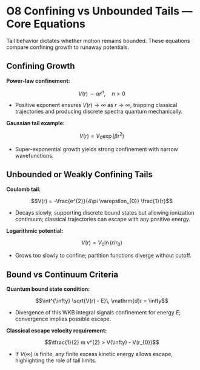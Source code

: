 # O8 Confining vs Unbounded Tails — Core Equations

Tail behavior dictates whether motion remains bounded. These equations compare confining growth to runaway potentials.

## Confining Growth
**Power-law confinement:**

$$V(r) \sim \alpha r^{n}, \quad n > 0$$

- Positive exponent ensures $V(r) \to \infty$ as $r \to \infty$, trapping classical trajectories and producing discrete spectra quantum mechanically.

**Gaussian tail example:**

$$V(r) = V_{0} \exp(\beta r^{2})$$

- Super-exponential growth yields strong confinement with narrow wavefunctions.

## Unbounded or Weakly Confining Tails
**Coulomb tail:**

$$V(r) = -\frac{e^{2}}{4\pi \varepsilon_{0}} \frac{1}{r}$$

- Decays slowly, supporting discrete bound states but allowing ionization continuum; classical trajectories can escape with any positive energy.

**Logarithmic potential:**

$$V(r) = V_{0} \ln(r/r_{0})$$

- Grows too slowly to confine; partition functions diverge without cutoff.

## Bound vs Continuum Criteria
**Quantum bound state condition:**

$$\int^{\infty} \sqrt{V(r) - E}\, \mathrm{d}r = \infty$$

- Divergence of this WKB integral signals confinement for energy $E$; convergence implies possible escape.

**Classical escape velocity requirement:**

$$\tfrac{1}{2} m v^{2} > V(\infty) - V(r_{0})$$

- If $V(\infty)$ is finite, any finite excess kinetic energy allows escape, highlighting the role of tail limits.
